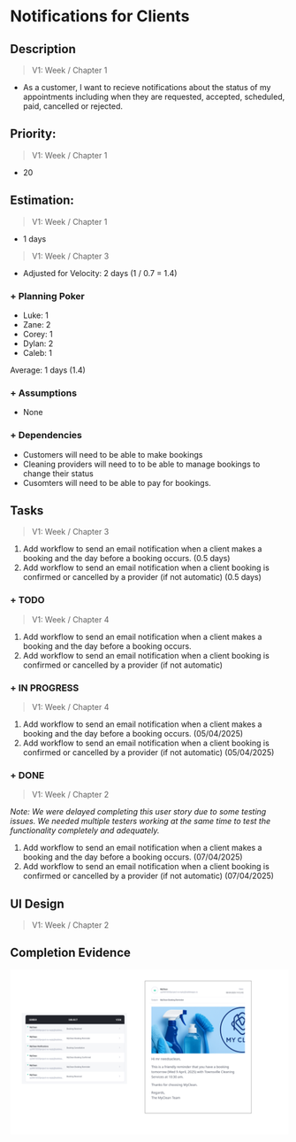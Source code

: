 # Notifications for Clients

## Description  

>   V1: Week / Chapter 1
- As a customer, I want to recieve notifications about the status of my appointments including when they are requested, accepted, scheduled, paid, cancelled or rejected. 

## Priority:  
>   V1: Week / Chapter 1 
- 20

## Estimation:  

>   V1: Week / Chapter 1
- 1 days

>   V1: Week / Chapter 3
- Adjusted for Velocity: 2 days (1 / 0.7 = 1.4)
  
### + Planning Poker  
  
- Luke: 1
- Zane: 2
- Corey: 1
- Dylan: 2
- Caleb: 1

Average: 1 days (1.4)

### + Assumptions  

- None

### + Dependencies

- Customers will need to be able to make bookings
- Cleaning providers will need to to be able to manage bookings to change their status
- Cusomters will need to be able to pay for bookings. 

## Tasks  
>   V1: Week / Chapter 3
1. Add workflow to send an email notification when a client makes a booking and the day before a booking occurs. (0.5 days)
2. Add workflow to send an email notification when a client booking is confirmed or cancelled by a provider (if not automatic) (0.5 days)
### + TODO
>   V1: Week / Chapter 4
1. Add workflow to send an email notification when a client makes a booking and the day before a booking occurs. 
2. Add workflow to send an email notification when a client booking is confirmed or cancelled by a provider (if not automatic) 
### + IN PROGRESS 
>   V1: Week / Chapter 4
1. Add workflow to send an email notification when a client makes a booking and the day before a booking occurs. (05/04/2025)
2. Add workflow to send an email notification when a client booking is confirmed or cancelled by a provider (if not automatic) (05/04/2025)
### + DONE
>   V1: Week / Chapter 2

*Note: We were delayed completing this user story due to some testing issues.  We needed multiple testers working at the same time to test the functionality completely and adequately.*

1. Add workflow to send an email notification when a client makes a booking and the day before a booking occurs. (07/04/2025)
2. Add workflow to send an email notification when a client booking is confirmed or cancelled by a provider (if not automatic) (07/04/2025)


## UI Design  
>   V1: Week / Chapter 2


## Completion Evidence 
![](/images/iteration2_completion_evidence/client_notification_evidence.png)
